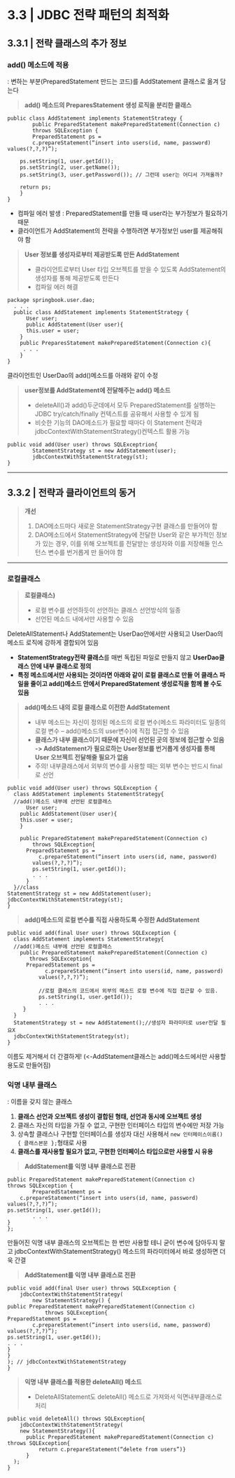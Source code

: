 # 3.3 | JDBC 전략 패턴의 최적화

## 3.3.1 | 전략 클래스의 추가 정보
### add() 메소드에 적용
: 변하는 부분(PreparedStatement 만드는 코드)를 AddStatement 클래스로 옮겨 담는다

> **add() 메소드의 PreparesStatement 생성 로직을 분리한 클래스**
<pre><code>public class AddStatement implements StatementStrategy {
		public PreparedStatement makePreparedStatement(Connection c)
		throws SQLException {
		PreparedStatement ps = 
		c.prepareStatement(“insert into users(id, name, password) values(?,?,?)”);
  
    ps.setString(1, user.getId());
    ps.setString(2, user.getName());
    ps.setString(3, user.getPassword()); // 그런데 user는 어디서 가져올까?

    return ps;
    }
}
</code></pre>
- 컴파일 에러 발생 :	PreparedStatement를 만들 때 user라는 부가정보가 필요하기 때문 
- 클라이언트가 AddStatement의 전략을 수행하려면 부가정보인 user를 제공해줘야 함


> **User 정보를 생성자로부터 제공받도록 만든 AddStatement**
> * 클라이언트로부터 User 타입 오브젝트를 받을 수 있도록 AddStatement의 생성자를 통해 제공받도록 만든다
> * 컴파일 에러 해결
<pre><code>package springbook.user.dao;
  . . .
  public class AddStatement implements StatementStrategy {
	  User user;
	  public AddStatement(User user){
      this.user = user;
    }
    public PreparesStatement makePreparedStatement(Connection c){
     . . .
    }
}</code></pre>
클라이언트인 UserDao의 add()메소드를 아래와 같이 수정

> **user정보를 AddStatement에 전달해주는 add() 메소드**
> * deleteAll()과 add()두군데에서 모두 PreparedStatement를 실행하는 JDBC try/catch/finally 컨텍스트를 공유해서 사용할 수 있게 됨
> * 비슷한 기능의 DAO메소드가 필요할 때마다 이 Statement 전략과 jdbcContextWithStatementStrategy()컨텍스트 활용 가능
<pre><code>public void add(User user) throws SQLExceptrion{
		StatementStrategy st = new AddStatement(user);
		jdbcContextWithStatementStrategy(st);
}
</code></pre>



* * *
## 3.3.2 | 전략과 클라이언트의 동거
> **개선**
> 1. DAO메소드마다 새로운 StatementStrategy구현 클래스를 만들어야 함
>	2. DAO메소드에서 StatementStrategy에 전달한 User와 같은 부가적인 정보가 있는 경우, 이를 위해 오브젝트를 전달받는 생성자와 이를 저장해둘 인스턴스 변수를 번거롭게 만	들어야 함
* * *

### 로컬클래스
> **로컬클래스)**
> * 로컬 변수를 선언하듯이 선언하는 클래스 선언방식의 일종
> * 선언된 메소드 내에서만 사용할 수 있음

DeleteAllStatement나 AddStatement는 UserDao안에서만 사용되고 UserDao의 메소드 로직에 강하게 결합되어 있음
  - **StatementStrategy전략 클래스**를 매번 독립된 파일로 만들지 않고 **UserDao클래스 안에 내부 클래스로 정의**
  - **특정 메소드에서만 사용되는 것이라면 아래와 같이 로컬 클래스로 만들 어 클래스 파일을 줄이고 add()메소드 안에서 PreparedStatement 생성로직을 함께 볼 수도 있음**
  
> **add()메소드 내의 로컬 클래스로 이전한 AddStatement**
>   - 내부 메소드는 자신이 정의된 메소드의 로컬 변수(메소드 파라미터도 일종의 로컬 변수 – add()메소드의 user변수)에 직접 접근할 수 있음
>   - **클래스가 내부 클래스이기 때문에 자신이 선언된 곳의 정보에 접근할 수 있음 -> AddStatement가 필요로하는 User정보를 번거롭게 생성자를 통해 User 오브젝트 전달해줄 필요가 없음**
>   - 주의! 내부클래스에서 외부의 변수를 사용할 때는 외부 변수는 반드시 final로 선언
<pre><code>public void add(User user) throws SQLException {
  class AddStatement implements StatementStrategy{
  //add()메소드 내부에 선언된 로컬클래스
	  User user;
    public AddStatement(User user){
    this.user = user;
    }
    
    public PreparedStatement makePreparedStatement(Connection c)
	    throws SQLException{
      PreparedStatement ps = 
	      c.prepareStatement(“insert into users(id, name, password) 
        values(?,?,?)”);
        ps.setString(1, user.getId());
        . . .
      }
  }//class
StatementStrategy st = new AddStatement(user);
jdbcContextWithStatementStrategy(st);
}</code></pre>

> **add()메소드의 로컬 변수를 직접 사용하도록 수정한 AddStatement**
<pre><code>public void add(final User user) throws SQLException {
  class AddStatement implements StatementStrategy{
  //add()메소드 내부에 선언된 로컬클래스
    public PreparedStatement makePreparedStatement(Connection c)
	   throws SQLException{
      PreparedStatement ps = 
	        c.prepareStatement(“insert into users(id, name, password) 
          values(?,?,?)”);
          
          //로컬 클래스의 코드에서 외부의 메소드 로컬 변수에 직접 접근할 수 있음.
          ps.setString(1, user.getId()); 
          . . .
     }
  }
  StatementStrategy st = new AddStatement();//생성자 파라미터로 user전달 필요X
  jdbcContextWithStatementStrategy(st);
}</code></pre>

이름도 제거해서 더 간결하게! (<-AddStatement클래스는 add()메소드에서만 사용할 용도로 만들어짐)


### **익명 내부 클래스** 
: 이름을 갖지 않는 클래스
1. **클래스 선언과 오브젝트 생성이 결합된 형태, 선언과 동시에 오브젝트 생성**
2. 클래스 자신의 타입을 가질 수 없고, 구현한 인터페이스 타입의 변수에만 저장 가능
3. 상속할 클래스나 구현할 인터페이스를 생성자 대신 사용해서 ```new 인터페이스이름() { 클래스본문 };```형태로 사용
4. **클래스를 재사용할 필요가 없고, 구현한 인터페이스 타입으로만 사용할 시 유용**

> **AddStatement를 익명 내부 클래스로 전환**
``` StatementStrategy st = new StatementStrategy() {
public PreparedStatement makePreparedStatement(Connection c)
throws SQLException {
		PreparedStatement ps = 
	c.prepareStatement(“insert into users(id, name, password) 
values(?,?,?)”);
ps.setString(1, user.getId()); 
		. . .
}
};
```
만들어진 익명 내부 클래스의 오브젝트는 한 번만 사용할 테니 굳이 변수에 담아두지 말고 jdbcContextWithStatementStrategy() 메소드의 파라미터에서 바로 생성하면 더욱 간결

> **AddStatement를 익명 내부 클래스로 전환**
```
public void add(final User user) throws SQLException {
	jdbcContextWithStatementStrategy(
		new StatementStrategy() {
public PreparedStatement makePreparedStatement(Connection c)
			throws SQLException{
PreparedStatement ps = 
		c.prepareStatement(“insert into users(id, name, password) 
values(?,?,?)”);
ps.setString(1, user.getId()); 
. . .
}
}
); // jdbcContextWithStatementStrategy
}
```

> **익명 내부 클래스를 적용한 deleteAll() 메소드**
> * DeleteAllStatement도 deleteAll() 메소드로 가져와서 익면내부클래스로 처리
```
public void deleteAll() throws SQLException{
	jdbcContextWithStatementStrategy(
    new StatementStrategy(){
      public PreparedStatement makePreparedStatement(Connection c) throws SQLException{
          return c.prepareStatement(“delete from users”)}
      }
  );
}
```


